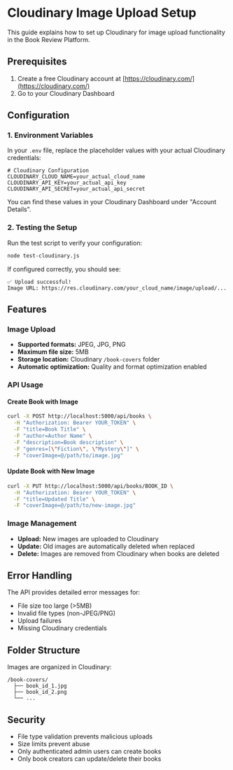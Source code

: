 # Cloudinary Image Upload Setup

This guide explains how to set up Cloudinary for image upload functionality in the Book Review Platform.

## Prerequisites

1. Create a free Cloudinary account at [https://cloudinary.com/](https://cloudinary.com/)
2. Go to your Cloudinary Dashboard

## Configuration

### 1. Environment Variables

In your `.env` file, replace the placeholder values with your actual Cloudinary credentials:

```env
# Cloudinary Configuration
CLOUDINARY_CLOUD_NAME=your_actual_cloud_name
CLOUDINARY_API_KEY=your_actual_api_key
CLOUDINARY_API_SECRET=your_actual_api_secret
```

You can find these values in your Cloudinary Dashboard under "Account Details".

### 2. Testing the Setup

Run the test script to verify your configuration:

```bash
node test-cloudinary.js
```

If configured correctly, you should see:
```
✅ Upload successful!
Image URL: https://res.cloudinary.com/your_cloud_name/image/upload/...
```

## Features

### Image Upload
- **Supported formats:** JPEG, JPG, PNG
- **Maximum file size:** 5MB
- **Storage location:** Cloudinary `/book-covers` folder
- **Automatic optimization:** Quality and format optimization enabled

### API Usage

#### Create Book with Image
```bash
curl -X POST http://localhost:5000/api/books \
  -H "Authorization: Bearer YOUR_TOKEN" \
  -F "title=Book Title" \
  -F "author=Author Name" \
  -F "description=Book description" \
  -F "genres=[\"Fiction\", \"Mystery\"]" \
  -F "coverImage=@/path/to/image.jpg"
```

#### Update Book with New Image
```bash
curl -X PUT http://localhost:5000/api/books/BOOK_ID \
  -H "Authorization: Bearer YOUR_TOKEN" \
  -F "title=Updated Title" \
  -F "coverImage=@/path/to/new-image.jpg"
```

### Image Management
- **Upload:** New images are uploaded to Cloudinary
- **Update:** Old images are automatically deleted when replaced
- **Delete:** Images are removed from Cloudinary when books are deleted

## Error Handling

The API provides detailed error messages for:
- File size too large (>5MB)
- Invalid file types (non-JPEG/PNG)
- Upload failures
- Missing Cloudinary credentials

## Folder Structure

Images are organized in Cloudinary:
```
/book-covers/
  ├── book_id_1.jpg
  ├── book_id_2.png
  └── ...
```

## Security

- File type validation prevents malicious uploads
- Size limits prevent abuse
- Only authenticated admin users can create books
- Only book creators can update/delete their books 